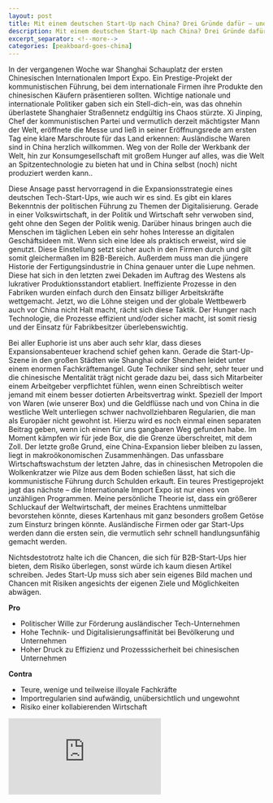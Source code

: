 ```yaml
---
layout: post
title: Mit einem deutschen Start-Up nach China? Drei Gründe dafür – und drei dagegen
description: Mit einem deutschen Start-Up nach China? Drei Gründe dafür – und drei dagegen
excerpt_separator: <!--more-->
categories: [peakboard-goes-china]
---
```


In der vergangenen Woche war Shanghai Schauplatz der ersten Chinesischen Internationalen Import Expo. Ein Prestige-Projekt der kommunistischen Führung, bei dem internationale Firmen ihre Produkte den chinesischen Käufern präsentieren sollten. Wichtige nationale und internationale Politiker gaben sich ein Stell-dich-ein, was das ohnehin überlastete Shanghaier Straßennetz endgültig ins Chaos stürzte. Xi Jinping, Chef der kommunistischen Partei und vermutlich derzeit mächtigster Mann der Welt, eröffnete die Messe und ließ in seiner Eröffnungsrede am ersten Tag eine klare Marschroute für das Land erkennen: Ausländische Waren sind in China herzlich willkommen. Weg von der Rolle der Werkbank der Welt, hin zur Konsumgesellschaft mit großem Hunger auf alles, was die Welt an Spitzentechnologie zu bieten hat und in China selbst (noch) nicht produziert werden kann..

<!--more-->

Diese Ansage passt hervorragend in die Expansionsstrategie eines deutschen Tech-Start-Ups, wie auch wir es sind. Es gibt ein klares Bekenntnis der politischen Führung zu Themen der Digitalisierung. Gerade in einer Volkswirtschaft, in der Politik und Wirtschaft sehr verwoben sind, geht ohne den Segen der Politik wenig. Darüber hinaus bringen auch die Menschen im täglichen Leben ein sehr hohes Interesse an digitalen Geschäftsideen mit. Wenn sich eine Idee als praktisch erweist, wird sie genutzt. Diese Einstellung setzt sicher auch in den Firmen durch und gilt somit gleichermaßen im B2B-Bereich. Außerdem muss man die jüngere Historie der Fertigungsindustrie in China genauer unter die Lupe nehmen. Diese hat sich in den letzten zwei Dekaden im Auftrag des Westens als lukrativer Produktionsstandort etabliert. Ineffiziente Prozesse in den Fabriken wurden einfach durch den Einsatz billiger Arbeitskräfte wettgemacht. Jetzt, wo die Löhne steigen und der globale Wettbewerb auch vor China nicht Halt macht, rächt sich diese Taktik. Der Hunger nach Technologie, die Prozesse effizient und/oder sicher macht, ist somit riesig und der Einsatz für Fabrikbesitzer überlebenswichtig.  

Bei aller Euphorie ist uns aber auch sehr klar, dass dieses Expansionsabenteuer krachend schief gehen kann. Gerade die Start-Up-Szene in den großen Städten wie Shanghai oder Shenzhen leidet unter einem enormen Fachkräftemangel. Gute Techniker sind sehr, sehr teuer und die chinesische Mentalität trägt nicht gerade dazu bei, dass sich Mitarbeiter einem Arbeitgeber verpflichtet fühlen, wenn einen Schreibtisch weiter jemand mit einem besser dotierten Arbeitsvertrag winkt. 
Speziell der Import von Waren (wie unserer Box) und die Geldflüsse nach und von China in die westliche Welt unterliegen schwer nachvollziehbaren Regularien, die man als Europäer nicht gewohnt ist. Hierzu wird es noch einmal einen separaten Beitrag geben, wenn ich einen für uns gangbaren Weg gefunden habe. Im Moment kämpfen wir für jede Box, die die Grenze überschreitet, mit dem Zoll. Der letzte große Grund, eine China-Expansion lieber bleiben zu lassen, liegt in makroökonomischen Zusammenhängen. Das unfassbare Wirtschaftswachstum der letzten Jahre, das in chinesischen Metropolen die Wolkenkratzer wie Pilze aus dem Boden schießen lässt, hat sich die kommunistische Führung durch Schulden erkauft. Ein teures Prestigeprojekt jagt das nächste – die Internationale Import Expo ist nur eines von unzähligen Programmen. Meine persönliche Theorie ist, dass ein größerer Schluckauf der Weltwirtschaft, der meines Erachtens unmittelbar bevorstehen könnte, dieses Kartenhaus mit ganz besonders großem Getöse zum Einsturz bringen könnte. Ausländische Firmen oder gar Start-Ups werden dann die ersten sein, die vermutlich sehr schnell handlungsunfähig gemacht werden.

Nichtsdestotrotz halte ich die Chancen, die sich für B2B-Start-Ups hier bieten, dem Risiko überlegen, sonst würde ich kaum diesen Artikel schreiben. Jedes Start-Up muss sich aber sein eigenes Bild machen und Chancen mit Risiken angesichts der eigenen Ziele und Möglichkeiten abwägen.


**Pro**
-	Politischer Wille zur Förderung ausländischer Tech-Unternehmen
-	Hohe Technik- und Digitalisierungsaffinität bei Bevölkerung und Unternehmen
-	Hoher Druck zu Effizienz und Prozesssicherheit bei chinesischen Unternehmen

**Contra**
-	Teure, wenige und teilweise illoyale Fachkräfte
-	Importregularien sind aufwändig, unübersichtlich und ungewohnt
-	Risiko einer kollabierenden Wirtschaft 

<div class="video-container">
    <iframe src="https://www.youtube.com/embed/hcBcIn1u_Pw" frameborder="0" allow="accelerometer; autoplay; encrypted-media; gyroscope; picture-in-picture" allowfullscreen></iframe>
</div>